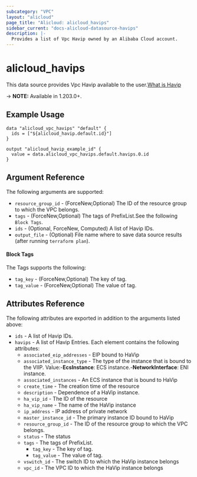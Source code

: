 ```yaml
---
subcategory: "VPC"
layout: "alicloud"
page_title: "Alicloud: alicloud_havips"
sidebar_current: "docs-alicloud-datasource-havips"
description: |-
  Provides a list of Vpc Havip owned by an Alibaba Cloud account.
---
```


# alicloud_havips

This data source provides Vpc Havip available to the user.[What is Havip](https://www.alibabacloud.com/help/en/)

-> **NOTE:** Available in 1.203.0+.

## Example Usage

```
data "alicloud_vpc_havips" "default" {
  ids = ["${alicloud_havip.default.id}"]
}

output "alicloud_havip_example_id" {
  value = data.alicloud_vpc_havips.default.havips.0.id
}
```

## Argument Reference

The following arguments are supported:
* `resource_group_id` - (ForceNew,Optional) The ID of the resource group to which the VPC belongs.
* `tags` - (ForceNew,Optional) The tags of PrefixList.See the following `Block Tags`.
* `ids` - (Optional, ForceNew, Computed) A list of Havip IDs.
* `output_file` - (Optional) File name where to save data source results (after running `terraform plan`).

#### Block Tags

The Tags supports the following:
* `tag_key` - (ForceNew,Optional) The key of tag.
* `tag_value` - (ForceNew,Optional) The value of tag.

## Attributes Reference

The following attributes are exported in addition to the arguments listed above:
* `ids` - A list of Havip IDs.
* `havips` - A list of Havip Entries. Each element contains the following attributes:
  * `associated_eip_addresses` - EIP bound to HaVip
  * `associated_instance_type` - The type of the instance that is bound to the VIIP. Value:-**EcsInstance**: ECS instance.-**NetworkInterface**: ENI instance.
  * `associated_instances` - An ECS instance that is bound to HaVip
  * `create_time` - The creation time of the  resource
  * `description` - Dependence of a HaVip instance.
  * `ha_vip_id` - The  ID of the resource
  * `ha_vip_name` - The name of the HaVip instance
  * `ip_address` - IP address of private network
  * `master_instance_id` - The primary instance ID bound to HaVip
  * `resource_group_id` - The ID of the resource group to which the VPC belongs.
  * `status` - The status
  * `tags` - The tags of PrefixList.
    * `tag_key` - The key of tag.
    * `tag_value` - The value of tag.
  * `vswitch_id` - The switch ID to which the HaVip instance belongs
  * `vpc_id` - The VPC ID to which the HaVip instance belongs
